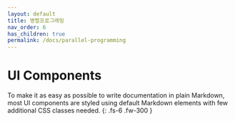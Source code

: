 ```yaml
---
layout: default
title: 병렬프로그래밍
nav_order: 6
has_children: true
permalink: /docs/parallel-programming
---
```


# UI Components

To make it as easy as possible to write documentation in plain Markdown, most UI components are styled using default Markdown elements with few additional CSS classes needed.
{: .fs-6 .fw-300 }
